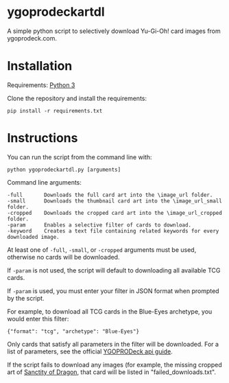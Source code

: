 # ygoprodeckartdl

A simple python script to selectively download Yu-Gi-Oh! card images from ygoprodeck.com.

# Installation
Requirements: <a href="https://www.python.org/downloads/">Python 3</a>

Clone the repository and install the requirements:
```
pip install -r requirements.txt
```

# Instructions
You can run the script from the command line with:
```
python ygoprodeckartdl.py [arguments]
``` 

Command line arguments:
```
-full		Downloads the full card art into the \image_url folder.
-small		Downloads the thumbnail card art into the \image_url_small folder.
-cropped	Downloads the cropped card art into the \image_url_cropped folder.
-param		Enables a selective filter of cards to download.
-keyword	Creates a text file containing related keywords for every downloaded image.
```
At least one of `-full`, `-small`, or `-cropped` arguments must be used, otherwise no cards will be downloaded.

If `-param` is not used, the script will default to downloading all available TCG cards.

If `-param` is used, you must enter your filter in JSON format when prompted by the script.

For example, to download all TCG cards in the Blue-Eyes archetype, you would enter this filter:
```
{"format": "tcg", "archetype": "Blue-Eyes"}
```
Only cards that satisfy all parameters in the filter will be downloaded. For a list of parameters, see the official <a href="https://ygoprodeck.com/api-guide/">YGOPRODeck api guide</a>.

If the script fails to download any images (for example, the missing cropped art of <a href="https://ygoprodeck.com/card/sanctity-of-dragon-8825">Sanctity of Dragon</a>, that card will be listed in "failed_downloads.txt".